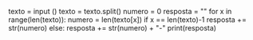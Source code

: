 texto = input ()
texto = texto.split()
numero = 0
resposta = ""
for x in range(len(texto)):
numero = len(texto[x])
if x == len(texto)-1
resposta += str(numero)
else:
resposta += str(numero) + "-"
print(resposta)
